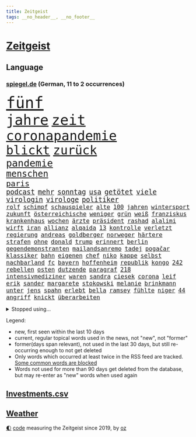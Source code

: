 ```yaml
---
title: Zeitgeist
tags: __no_header__, __no_footer__
---
```


# [Zeitgeist](https://oliz.io/zeitgeist/)

## Language

<h3><a href="https://www.spiegel.de" target="_blank">spiegel.de</a> (German, 11 to 2 occurrences)</h3>
<p style="font-family:monospace">
<span style="font-size:32pt"><a href="news_links.html#fünf" class="current">fünf</a></span>
<br>
<span style="font-size:29pt"><a href="news_links.html#jahre" class="current">jahre</a></span>
<span style="font-size:29pt"><a href="news_links.html#zeit" class="current">zeit</a></span>
<br>
<span style="font-size:27pt"><a href="news_links.html#coronapandemie" class="current">coronapandemie</a></span>
<br>
<span style="font-size:25pt"><a href="news_links.html#blickt" class="current">blickt</a></span>
<span style="font-size:25pt"><a href="news_links.html#zurück" class="current">zurück</a></span>
<br>
<span style="font-size:20pt"><a href="news_links.html#pandemie" class="current">pandemie</a></span>
<br>
<span style="font-size:18pt"><a href="news_links.html#menschen" class="current">menschen</a></span>
<br>
<span style="font-size:16pt"><a href="news_links.html#paris" class="current">paris</a></span>
<br>
<span style="font-size:14pt"><a href="news_links.html#podcast" class="current">podcast</a></span>
<span style="font-size:14pt"><a href="news_links.html#mehr" class="current">mehr</a></span>
<span style="font-size:14pt"><a href="news_links.html#sonntag" class="current">sonntag</a></span>
<span style="font-size:14pt"><a href="news_links.html#usa" class="current">usa</a></span>
<span style="font-size:14pt"><a href="news_links.html#getötet" class="current">getötet</a></span>
<span style="font-size:14pt"><a href="news_links.html#viele" class="current">viele</a></span>
<span style="font-size:14pt"><a href="news_links.html#virologin" class="new">virologin</a></span>
<span style="font-size:14pt"><a href="news_links.html#virologe" class="new">virologe</a></span>
<span style="font-size:14pt"><a href="news_links.html#politiker" class="current">politiker</a></span>
<br>
<span style="font-size:12pt"><a href="news_links.html#rolf" class="current">rolf</a></span>
<span style="font-size:12pt"><a href="news_links.html#schimpf" class="new">schimpf</a></span>
<span style="font-size:12pt"><a href="news_links.html#schauspieler" class="current">schauspieler</a></span>
<span style="font-size:12pt"><a href="news_links.html#alte" class="current">alte</a></span>
<span style="font-size:12pt"><a href="news_links.html#100" class="current">100</a></span>
<span style="font-size:12pt"><a href="news_links.html#jahren" class="current">jahren</a></span>
<span style="font-size:12pt"><a href="news_links.html#wintersport" class="current">wintersport</a></span>
<span style="font-size:12pt"><a href="news_links.html#zukunft" class="current">zukunft</a></span>
<span style="font-size:12pt"><a href="news_links.html#österreichische" class="current">österreichische</a></span>
<span style="font-size:12pt"><a href="news_links.html#weniger" class="current">weniger</a></span>
<span style="font-size:12pt"><a href="news_links.html#grün" class="current">grün</a></span>
<span style="font-size:12pt"><a href="news_links.html#weiß" class="current">weiß</a></span>
<span style="font-size:12pt"><a href="news_links.html#franziskus" class="current">franziskus</a></span>
<span style="font-size:12pt"><a href="news_links.html#krankenhaus" class="current">krankenhaus</a></span>
<span style="font-size:12pt"><a href="news_links.html#wochen" class="current">wochen</a></span>
<span style="font-size:12pt"><a href="news_links.html#ärzte" class="current">ärzte</a></span>
<span style="font-size:12pt"><a href="news_links.html#präsident" class="current">präsident</a></span>
<span style="font-size:12pt"><a href="news_links.html#rashad" class="new">rashad</a></span>
<span style="font-size:12pt"><a href="news_links.html#alalimi" class="new">alalimi</a></span>
<span style="font-size:12pt"><a href="news_links.html#wirft" class="current">wirft</a></span>
<span style="font-size:12pt"><a href="news_links.html#iran" class="current">iran</a></span>
<span style="font-size:12pt"><a href="news_links.html#allianz" class="current">allianz</a></span>
<span style="font-size:12pt"><a href="news_links.html#alqaida" class="new">alqaida</a></span>
<span style="font-size:12pt"><a href="news_links.html#13" class="current">13</a></span>
<span style="font-size:12pt"><a href="news_links.html#kontrolle" class="current">kontrolle</a></span>
<span style="font-size:12pt"><a href="news_links.html#verletzt" class="current">verletzt</a></span>
<span style="font-size:12pt"><a href="news_links.html#regierung" class="current">regierung</a></span>
<span style="font-size:12pt"><a href="news_links.html#andreas" class="current">andreas</a></span>
<span style="font-size:12pt"><a href="news_links.html#goldberger" class="new">goldberger</a></span>
<span style="font-size:12pt"><a href="news_links.html#norweger" class="current">norweger</a></span>
<span style="font-size:12pt"><a href="news_links.html#härtere" class="current">härtere</a></span>
<span style="font-size:12pt"><a href="news_links.html#strafen" class="current">strafen</a></span>
<span style="font-size:12pt"><a href="news_links.html#ohne" class="current">ohne</a></span>
<span style="font-size:12pt"><a href="news_links.html#donald" class="current">donald</a></span>
<span style="font-size:12pt"><a href="news_links.html#trump" class="current">trump</a></span>
<span style="font-size:12pt"><a href="news_links.html#erinnert" class="current">erinnert</a></span>
<span style="font-size:12pt"><a href="news_links.html#berlin" class="current">berlin</a></span>
<span style="font-size:12pt"><a href="news_links.html#gegendemonstranten" class="new">gegendemonstranten</a></span>
<span style="font-size:12pt"><a href="news_links.html#mailandsanremo" class="new">mailandsanremo</a></span>
<span style="font-size:12pt"><a href="news_links.html#tadej" class="current">tadej</a></span>
<span style="font-size:12pt"><a href="news_links.html#pogačar" class="current">pogačar</a></span>
<span style="font-size:12pt"><a href="news_links.html#klassiker" class="current">klassiker</a></span>
<span style="font-size:12pt"><a href="news_links.html#bahn" class="current">bahn</a></span>
<span style="font-size:12pt"><a href="news_links.html#eigenen" class="current">eigenen</a></span>
<span style="font-size:12pt"><a href="news_links.html#chef" class="current">chef</a></span>
<span style="font-size:12pt"><a href="news_links.html#niko" class="current">niko</a></span>
<span style="font-size:12pt"><a href="news_links.html#kappe" class="new">kappe</a></span>
<span style="font-size:12pt"><a href="news_links.html#selbst" class="current">selbst</a></span>
<span style="font-size:12pt"><a href="news_links.html#nachbarland" class="current">nachbarland</a></span>
<span style="font-size:12pt"><a href="news_links.html#fc" class="current">fc</a></span>
<span style="font-size:12pt"><a href="news_links.html#bayern" class="current">bayern</a></span>
<span style="font-size:12pt"><a href="news_links.html#hoffenheim" class="current">hoffenheim</a></span>
<span style="font-size:12pt"><a href="news_links.html#republik" class="current">republik</a></span>
<span style="font-size:12pt"><a href="news_links.html#kongo" class="current">kongo</a></span>
<span style="font-size:12pt"><a href="news_links.html#242" class="current">242</a></span>
<span style="font-size:12pt"><a href="news_links.html#rebellen" class="current">rebellen</a></span>
<span style="font-size:12pt"><a href="news_links.html#osten" class="current">osten</a></span>
<span style="font-size:12pt"><a href="news_links.html#dutzende" class="current">dutzende</a></span>
<span style="font-size:12pt"><a href="news_links.html#paragraf" class="current">paragraf</a></span>
<span style="font-size:12pt"><a href="news_links.html#218" class="current">218</a></span>
<span style="font-size:12pt"><a href="news_links.html#intensivmediziner" class="new">intensivmediziner</a></span>
<span style="font-size:12pt"><a href="news_links.html#waren" class="current">waren</a></span>
<span style="font-size:12pt"><a href="news_links.html#sandra" class="current">sandra</a></span>
<span style="font-size:12pt"><a href="news_links.html#ciesek" class="new">ciesek</a></span>
<span style="font-size:12pt"><a href="news_links.html#corona" class="current">corona</a></span>
<span style="font-size:12pt"><a href="news_links.html#leif" class="new">leif</a></span>
<span style="font-size:12pt"><a href="news_links.html#erik" class="current">erik</a></span>
<span style="font-size:12pt"><a href="news_links.html#sander" class="new">sander</a></span>
<span style="font-size:12pt"><a href="news_links.html#margarete" class="new">margarete</a></span>
<span style="font-size:12pt"><a href="news_links.html#stokowski" class="new">stokowski</a></span>
<span style="font-size:12pt"><a href="news_links.html#melanie" class="current">melanie</a></span>
<span style="font-size:12pt"><a href="news_links.html#brinkmann" class="new">brinkmann</a></span>
<span style="font-size:12pt"><a href="news_links.html#unter" class="current">unter</a></span>
<span style="font-size:12pt"><a href="news_links.html#jens" class="current">jens</a></span>
<span style="font-size:12pt"><a href="news_links.html#spahn" class="current">spahn</a></span>
<span style="font-size:12pt"><a href="news_links.html#erlebt" class="current">erlebt</a></span>
<span style="font-size:12pt"><a href="news_links.html#bella" class="current">bella</a></span>
<span style="font-size:12pt"><a href="news_links.html#ramsey" class="current">ramsey</a></span>
<span style="font-size:12pt"><a href="news_links.html#fühlte" class="current">fühlte</a></span>
<span style="font-size:12pt"><a href="news_links.html#niger" class="current">niger</a></span>
<span style="font-size:12pt"><a href="news_links.html#44" class="current">44</a></span>
<span style="font-size:12pt"><a href="news_links.html#angriff" class="current">angriff</a></span>
<span style="font-size:12pt"><a href="news_links.html#knickt" class="current">knickt</a></span>
<span style="font-size:12pt"><a href="news_links.html#überarbeiten" class="new">überarbeiten</a></span>
</p>
<details>
<summary>Stopped using...</summary>
<p class="former" style="font-size:12pt">
ebenfalls(1613) kohle(1612) ausgebrochen(1611) aussage(1611) gründer(1611) häufiger(1611) lebensmittel(1611) alexej(1610) kassiert(1610) nawalny(1610) neuseeland(1610) strand(1610) wechseln(1610) steigenden(1609) verfolgen(1609) dauerhaft(1608) eng(1608) mittelmeer(1608) rassistische(1608) tom(1608) anne(1607) ehemann(1607) fahrzeug(1607) innenminister(1607) möglicher(1607) portugal(1607) umfeld(1607) wünschen(1607) 60(1606) absturz(1606) berufung(1606) kochen(1606) pariser(1606) prüfung(1606) spuren(1606) 2015(1605) arsenal(1605) begleitet(1605) google(1605) krankenhäuser(1605) nationalmannschaft(1605) reißt(1605) äußerungen(1605) 90(1604) depressionen(1604) international(1604) lastwagen(1604) rasant(1604) tests(1604) träumen(1604) augsburg(1603) digitalisierung(1603) fuhr(1603) fund(1603) gastgeber(1603) konflikte(1603) kräftig(1603) null(1603) online(1603) persönliche(1603) problemen(1603) spekuliert(1603) teilnehmer(1603) belgien(1602) bestreitet(1602) durchsetzen(1602) einstieg(1602) erbe(1602) gefährlichen(1602) gesicht(1602) schicksal(1602) standen(1602) öfter(1602) blockiert(1601) journalisten(1601) künstler(1601) tieren(1601) anbieter(1600) freiheit(1600) rapper(1600) schweigen(1600) tiefe(1600) oppositionelle(1599) reporter(1599) 1500(1598) berlins(1598) fleisch(1598) sinn(1598) volksrepublik(1598) entscheidenden(1597) jüngere(1597) schuss(1597) verbreiten(1597) missbrauch(1596) park(1596) untersuchen(1596) vorsprung(1596) eigener(1595) half(1595) langen(1595) tausenden(1595) veranstalter(1595) zweimal(1594) distanz(1593) hubertus(1593) berater(1591) offenen(1591) wende(1591) beinahe(1590) gefangene(1590) stieg(1589) belegen(1588) schießen(1584) informiert(1582) aufhalten(1581) eigenes(1581) entschuldigung(1581) richard(1581) uni(1581) ältere(1581) schrecken(1579) stress(1579) solchen(1578) rang(1577) produziert(1575) sportler(1574) freiwillig(1572) provoziert(1571) versorgung(1571) einblicke(1557) marine(1546) strecken(1445) westlichen(1416) drohende(1365) stundenlang(1358) adac(1346) freigesprochen(1338) verurteilung(1325) polnischen(1313) liebsten(1282) gewohnt(1280) nachmittag(1275) irritiert(1269) entstanden(1262) demo(1247) ice(1242) ruhestand(1236) euländer(1216) airlines(1198) diskussionen(1183) kanzlers(1169) hochzeit(1163) waffenlieferungen(1162) geplatzt(1147) spektakel(1147) hauptbahnhof(1144) 2014(1121) aufhören(1119) fünften(1092) hochrangigen(1085) gefangenschaft(1082) patrick(1080) humor(1060) handys(1056) perfekte(1040) gefällt(1028) prinzessin(1019) kenia(1013) maschine(989) deutsch(980) toilette(956) giorgia(942) meloni(942) hoffnungsträger(936) medizin(931) ersetzt(906) psychologin(892) zweifeln(874) desinformation(863) operiert(860) eric(855) flugabwehr(848) ausgemacht(845) düster(841) tabu(841) singt(839) jüdische(830) überlebende(825) text(824) überstanden(809) rammt(799) perfekten(798) passanten(788) rüstet(783) landwirte(782) aussieht(781) bad(779) ricarda(773) zwingt(773) bremst(766) bürokratie(763) lauf(755) rechtspopulisten(735) wurzeln(735) hinweg(722) beeinflussen(721) höcke(721) z(721) legalisierung(720) umsetzen(711) existenz(699) kader(699) behaupten(695) gewalttaten(693) deutlicher(684) beine(679) massenhaft(675) forscherin(674) höchststand(670) evakuierung(665) rechtsextremismus(663) terrorismus(663) auswirken(662) genießen(661) kane(661) schönsten(656) neuwahlen(648) vergleicht(648) sächsischen(630) rechtsextremer(625) greta(620) fußballem(613) afdpolitiker(605) besiegen(601) schlimmer(598) journalistin(596) nahostkonflikt(594) antwortet(593) spdchef(593) entpuppt(592) höheren(590) häfen(589) argentiniens(583) kranke(576) stoppte(573) geprüft(572) prägen(566) wirbel(566) chancenlos(561) verkehrsunfall(560) rekonstruktion(556) unten(556) negative(555) rechtsextremisten(555) bein(554) javier(554) milei(554) campus(553) kneipen(553) stieß(553) wohnviertel(553) gewechselt(550) trinken(549) vertreiben(549) uswahl(539) lebende(533) überraschte(526) einander(519) beschuldigt(515) bist(514) hinterlässt(510) kritischen(507) absicht(505) europameisterschaft(493) überraschende(493) via(484) arbeitsrecht(477) abfall(474) aussetzen(470) sprecherin(470) habecks(468) strengen(468) ruanda(464) 18jährige(453) erschoss(450) robbie(448) aufstellen(443) oberverwaltungsgericht(440) südosten(440) finanzen(439) erinnerung(437) umfangreiche(435) playoffs(434) guardiola(432) grande(430) spdabgeordnete(428) you(428) mangelnde(422) pep(416) passagier(411) südkoreanischen(408) jörg(404) beantragt(401) milch(399) bestürzt(398) verdächtiger(395) harvey(392) staub(391) wgzimmerpreise(391) spottet(390) hitlergruß(387) lamar(387) herausforderer(386) anforderungen(385) populisten(385) meisterschaft(384) falscher(382) minderjährigen(382) raf(372) 17jähriger(367) möglichkeit(365) eindeutig(362) gewalttat(361) biss(359) tasche(357) persönlichkeit(356) abtreibungen(355) spitzenkandidaten(352) jamal(351) musiala(351) kriegsführung(347) tvduell(347) erfolgreicher(346) sabrina(343) infos(337) widmet(337) bekannter(336) modernen(336) therapie(333) ursachen(332) empfinden(330) fußballbund(329) schweine(327) übergriffen(327) elektromobilität(326) bedrohen(325) techniken(324) unzulässig(324) arbeitszeit(323) gerne(323) eurowings(321) unterstützte(320) jahrhunderts(317) akteure(314) beleidigung(313) vorstellung(313) beeindruckt(312) immobilie(312) worüber(312) bußgeld(309) normalität(308) entgeht(307) rekordwert(306) stahl(306) jeweiligen(303) freunden(302) dazn(301) hitlers(300) 21jährige(295) enkel(295) ignorieren(291) schlacht(291) beirut(289) regensburg(288) protestierte(287) reus(284) moderatorin(283) kendrick(279) reynolds(279) tickt(278) zitiert(276) crash(274) extremwetter(273) besiegte(271) münchens(271) regierungspartei(270) einsam(269) fitness(269) wagenknechtpartei(269) trümmern(268) gemeint(265) koalitionen(265) rückblick(264) lösungen(263) funk(262) normalen(262) dinosaurier(257) glaubwürdigkeit(257) toben(256) ohr(255) bewahrt(252) westküste(251) zuge(251) vermummte(249) 24jähriger(248) basketballer(248) fieber(248) nationalhymne(248) aggressiven(246) dschungelcamp(246) un(245) häufigsten(244) sichtbar(243) auftritten(242) schleppen(242) kuriosen(241) neuartigen(240) erschüttern(238) erdloch(237) galaxie(237) indiens(237) kandidieren(237) kunstwerk(235) lebenden(235) monatlichen(235) café(234) neudelhi(233) auszugeben(232) kalkül(232) schalteten(231) zugunsten(231) entgehen(230) starkem(229) merken(225) turnen(225) 73(220) bswchefin(220) sparprogramm(220) lockt(219) 130(216) empfänger(216) einstigen(214) yoga(214) adele(213) highlights(213) leichenfund(213) personalie(213) diskurs(212) kontrahenten(212) vermächtnis(212) vorhat(212) analysen(211) jubiläum(211) uspolitik(211) einigkeit(208) philadelphia(207) renate(206) vermeidet(206) mathias(205) tönen(205) leistet(204) traditionelle(204) gemeinsamkeiten(203) georgia(203) kickl(201) kriege(201) nina(200) intel(199) anhaltende(198) bevorzugt(198) geübt(198) äußere(198) gefangenen(197) signale(196) sergej(195) verpasste(195) eingeschlossen(194) neumann(194) australische(193) pate(193) terrors(191) carpenter(190) echt(189) flüchtet(189) vergangen(189) freiburger(188) basketballweltmeister(187) strafmaß(187) außenpolitische(186) bundestagswahlkampf(186) krankenkasse(186) anschlags(185) menschlichkeit(182) nutzerinnen(182) zurecht(182) jannik(181) kurzerhand(181) sinner(181) arne(180) tsmc(179) beschimpfte(178) biografie(178) katastrophen(177) tolle(177) warb(176) drogeneinfluss(175) mitarbeiterinnen(175) erreger(174) jakob(173) kanzlerfrage(170) schädel(170) ten(169) omar(168) schätzen(168) scheiterns(167) verbraucherzentrale(167) freigestellt(166) horrenden(166) krankenversicherung(166) dunkle(164) kabel(163) unschädlich(163) geringe(162) gescheiterten(162) hoffnungslos(162) kriselt(162) aufeinandertreffen(161) schaltete(161) washingtons(161) direkte(158) eingeliefert(158) flexibilität(158) königreich(158) unterschreibt(158) weine(158) ableiten(157) beach(157) eagles(157) lebensmittelpreise(157) airpods(155) bemerkung(155) gewaltdelikten(155) streamingdienst(155) verroht(155) viralen(155) geworben(154) prangert(154) trendsport(154) frisur(153) sean(153) kenntnis(152) psg(152) beeindruckend(151) boxweltmeister(151) combs(151) diddy(151) bringe(150) ehrgeiz(150) minderheit(150) radikales(150) sensible(150) verwandten(150) indigene(149) town(148) bundesweite(147) fridays(147) future(147) rechtsextremist(147) toiletten(147) zunahme(147) abos(146) anzeigen(146) passen(146) superkraft(146) diversität(145) wölfen(145) ewige(143) präzise(143) beitragen(142) einmischung(142) kern(142) brady(141) echter(141) mächtigsten(141) eindringlich(140) pornos(140) stanley(140) minutenprotokoll(139) büros(137) eingelegt(137) gestützt(137) maschinenpistole(137) aktueller(136) made(136) amerikanischer(135) beispielloser(135) endgültige(135) freiheiten(135) identifizieren(135) pete(135) weltmeisterschaft(135) bryan(134) grant(134) isolation(134) apokalypse(133) gefoltert(133) geforscht(133) rendite(133) spitzenspiel(133) wahlkampfgetöse(132) gerichtssaal(131) mischte(131) thunberg(130) schwächelnde(128) wovon(128) alleinsein(127) beharrlich(127) erkenntnissen(127) knapper(127) lachen(126) kategorie(125) zugausfälle(125) entlastungen(124) erkältung(124) android(123) delfine(123) guido(123) importe(123) lebenszeichen(123) reizgas(123) usverteidigungsminister(123) hauptdarsteller(122) antike(120) familienpolitik(120) beleg(119) pedro(119) stressen(119) solar(118) titelgewinn(118) abzug(117) deutschem(117) gefährdung(117) schlicht(117) weinstein(117) mitarbeitende(116) coup(115) next(115) filmemacher(114) neuerdings(114) ungnade(114) grenell(113) chiefs(112) guttun(112) madison(112) russlandsanktionen(112) zentral(112) aufrufen(111) fusion(111) jayz(111) lawrow(110) sound(110) wahlbeeinflussung(109) sonntags(108) überbieten(108) schnelligkeit(107) staatsstreich(107) cocktails(106) gefängnisstrafe(106) versäumnisse(106) wirtschaftswende(105) merkwürdigen(104) 16jährige(103) verabreicht(103) kommendes(102) queeren(102) antiken(101) smartwatch(101) künast(100) unrealistisch(100) abschätzen(99) solange(99) weitestgehend(99) platzen(98) randalierer(97) krankenversicherungen(96) muskeln(96) partnern(96) todd(96) vergangenes(96) wahlkampfmodus(96) gegeneinander(95) gestorbenen(95) versicherung(95) beschlüsse(94) bestimmen(94) texten(94) wintereinbruch(94) marktführer(93) naturkatastrophen(93) scholz'(93) 78jährige(92) erpressen(92) geschätzt(92) goldmine(92) wohnungsbau(92) afghane(91) durchtrennt(91) französischpolynesien(91) french(91) haynes(91) jurypräsident(91) superfood(91) termine(91) unterstützern(91) versus(91) energiekonzerns(90) hegseth(90) selbstverteidigung(90) verdienst(90) vorsorgen(90) zusammengekommen(90) zusammengeprallt(90) bafög(89) demonstrierende(89) dramatischem(89) einsatzes(89) fischern(89) leiten(89) rechtsradikalen(89) email(88) gestorbene(88) starautor(88) toxische(88) usdenkfabrik(88) weltpolitik(88) mobilität(87) sonny(87) bezieht(86) erinnerte(86) kosovo(86) missbrauchsvorwürfen(86) nuklearen(86) säuglinge(86) zeitnah(86) bundesligasieg(85) gab’s(85) konvoi(85) kraftstoff(85) krisenzeiten(85) syriens(85) nachdenken(84) paschke(84) pius(84) serpil(84) sexualstraftat(84) angeschaut(83) content(83) geschwindigkeit(83) künstlern(83) moll(83) tina(83) träger(83) verschieben(83) co2(82) haftbedingungen(82) porzellan(82) ed(81) erhalt(81) feuerte(81) gefrierschränke(81) kaufhaus(81) neuseeländische(81) qrcodes(81) scannen(81) sheeran(81) spruch(81) uneinig(81) zunge(81) 2010(80) 250000(80) akzeptabel(80) altenpflegerin(80) bunt(80) grausam(80) jair(80) netflixstar(80) pentagonchef(80) tennisprofis(80) allens(79) amtskollegen(79) gebucht(79) landeskriminalamt(79) marshall(79) migrationskurs(79) streifen(79) verlauf(79) ausfuhr(78) ferrero(78) fußballklubs(78) hunderttausend(78) ligaspielen(78) ominöse(78) plastikmüll(78) richenhagen(78) tabelle(78) tauschte(78) bewegungen(77) brian(77) bußgelder(77) durcheinander(77) langfristige(77) theoretisch(77) tiefstand(77) unterschriften(77) afrikas(76) bundesarbeitsgericht(76) drake(76) kommunalpolitiker(76) palliativarzt(76) übermitteln(76) agassi(75) andre(75) bonn(75) grausamkeiten(75) nöte(75) referendariat(75) unabhängig(75) usverfassung(75) großeltern(74) ladekabel(74) soldat(74) kranken(73) maßgeblich(73) moralisch(73) verzichtbar(73) automanager(72) blockt(72) erwischen(72) fragebogen(72) kannten(72) mitspielt(72) regte(72) abwarten(71) dreh(71) einsicht(71) pflegekraft(71) präsidentenwahl(71) befreundet(70) begriffen(70) engen(70) falten(70) moskaus(70) zielte(70) digitales(69) freundliche(69) jammern(69) kaltgestellt(69) schaffe(69) minsk(68) psychisch(68) rassistisches(68) skurrile(68) umverteilt(68) verbrennungsmotor(68) vereinbart(68) witzelt(68) amüsiert(67) athletinnen(67) camp(67) axt(66) hunziker(66) jenen(66) meißen(66) schmuggel(66) unverzügliche(66) verlockend(66) verpflichten(66) abstiegskampf(65) aufgerollt(65) enttarnt(65) fasste(65) plagiate(65) souveränität(65) südkoreanischer(65) vereins(65) grammys(64) höhepunkte(64) kartoffel(64) kleinunternehmer(64) nervigen(64) wahlkampfreden(64) winzige(64) angeprangert(63) halbinsel(63) kuchen(63) parteispenden(63) politikers(63) usunternehmen(63) zahnarzt(63) 1972(62) dog(62) einsetzt(62) marcin(62) niedlich(62) 14jähriger(61) 42jähriger(61) ausnutzen(61) casting(61) eisigen(61) fdpmann(61) gremien(61) höheres(61) rüstungsausgaben(61) unvermittelt(61) verlassenen(61) wunderkind(61) pilgern(60) porzellanhersteller(60) registrierte(60) rosenthal(60) ustruppen(60) wahlprogrammen(60) weigert(60) annullierten(59) atomkraft(59) ausschließlich(59) erweiterte(59) heimspielen(59) kriegt(59) pontifex(59) täters(59) verträgen(59) wahlprogramme(59) einpacken(58) grippe(58) luke(58) veränderung(58) vorbereitung(58) vorläufige(58) aufzuholen(57) bereichert(57) honda(57) nachbar(57) nissan(57) rennfahrers(57) sbu(57) terrorismusexperte(57) institut(56) mail(56) rau(56) antisemitischer(55) bekräftigen(55) fda(55) gestaltete(55) kinderbücher(55) länderfinanzausgleich(55) press(55) realitystar(55) umbenennen(55) usarzneimittelbehörde(55) anzuheuern(54) exweltmeister(54) zuschauenden(54) achtelfinale(53) adressiert(53) elektronik(53) entkamen(53) grandslamturniere(53) highlands(53) kerr(53) verschluckt(53) vornamen(53) begehrte(52) ferienort(52) handelsschiff(52) maryland(52) schlittert(52) single(52) busunglück(51) kapern(51) kühlschrank(51) panda(51) urheber(51) linus(50) straßer(50) total(50) überlebenschance(50) bedeutete(49) dänemarks(49) entpuppte(49) erhältlich(49) hauch(49) hochphase(49) härteres(49) mehren(49) regulären(49) ruder(49) spüre(49) straffällig(49) tappen(49) abwärtstrend(48) angespült(48) jene(48) szenario(48) erling(47) haaland(47) killer(47) mietmarkt(47) supermarktkasse(47) beleidigte(46) bewegtes(46) bitteren(46) eisige(46) geheimtipps(46) steuersenkungen(46) weglaufen(46) wetterlage(46) wirtschaftsleistung(46) zweites(46) übernommen(46) beschämend(45) mobiles(45) neunzigerjahren(45) transfers(45) wundersprit(45) außenpolitisches(44) knödel(44) schuldenfalle(44) untergeschoben(44) vergiftete(44) berufsleben(43) bezog(43) wiederherstellung(43) freistellung(42) gleichstellung(42) investment(42) luftraum(42) psychedelische(42) quadrats(42) sportgerichtshof(42) datenanalyse(41) großartig(41) haas(41) militärdiktatur(41) verachtet(41) läuferin(40) natoverbündeten(40) spielzeiten(40) tempolimit(40) atomkraftwerk(39) ausländer(39) flächen(39) halte(39) schwindet(39) strahlen(39) umfragetief(39) bunny(38) ehrenamtlich(38) importverbot(38) köhler(38) leitfigur(38) teilnahme(38) unterhaltsam(38) unterschätzte(38) ausgesucht(37) cdufraktionschef(37) eifel(37) sensibel(37) spiegelleser(37) stau(37) weltantidopingagentur(37) 22000(36) anreise(36) busfahrer(36) juristen(36) senioren(36) tödliches(36) verbesserung(36) zensur(36) übermittelt(36) imitiert(35) lebendige(35) marmoush(35) sascha(35) schwäche(35) strafstoß(35) usstars(35) voneinander(35) zapfsäule(35) zufahrt(35) havarierten(34) keinerlei(34) mix(34) nowitzki(34) forschungsgruppe(33) geldgeber(33) grenzstadt(33) herstellung(33) liebäugelt(33) verdoppeln(33) zertrümmert(33) diversitätsprogramme(32) neunzigerjahre(32) prangte(32) stockinger(32) beteiligter(31) geiseldeal(31) geiselfreilassung(31) havertz(31) luisa(31) skirennläufer(31) spannung(31) ungeklärte(31) überraschungserfolg(31) 1900(30) energieversorgung(30) medwedew(30) plagiiert(30) aufstiegsrennen(29) bundesligisten(29) dekret(29) fetzen(29) gemischt(29) prinzipien(29) gleichzusetzen(28) lecker(28) schulnoten(28) stadtrat(28) versammelten(28) abgebissen(27) agentur(27) aneinandergeraten(27) dekrete(27) freigelassenen(27) geachtet(27) gerückt(27) geschockt(27) hähnchenschenkel(27) sun(27) ästhetik(27) kinderarmut(26) mittendrin(26) sozialversicherung(26) verfolgungsfahrt(26) zugespitzt(26) bauunternehmen(25) dreifaltigkeit(25) einschaltquoten(25) m23(25) m23miliz(25) station(25) unterstellt(25) asteroid(24) fett(24) goma(24) massenentlassungen(24) puls(24) auktion(23) freilassen(23) gasexplosion(23) hauptproblem(23) laptop(23) quer(23) rückgängig(23) unabhängigen(23) begrenzung(22) experimentiert(22) frederiksen(22) mette(22) nachvollziehen(22) vierbeiner(22) wahlplakate(22) bedeutend(21) diw(21) justine(21) modebranche(21) optimistischer(21) palästina(21) sequel(21) timothy(21) asylbewerberunterkunft(20) championsleagueplayoffs(20) emissionsziele(20) entscheidendes(20) eröffnete(20) geiselübergabe(20) kränze(20) mühen(20) poettinger(20) schulhof(20) ungeschlagen(20) unterstreicht(20) appcharts(19) erdoğanregierung(19) israelhamaskrieg(19) kimodell(19) kongolesische(19) wismar(19) 81jähriger(18) erfreut(18) jüngerer(18) mali(18) massenpanik(18) ärztinnen(18) erbitterter(17) markanten(17) scheuer(17) geniale(16) kontern(16) parteigrenzen(16) rsf(16) beginnenden(15) brexit(15) geldhaus(15) lehramtsstudentin(15) skifahrerin(15) wahlkampfspenden(15) bezahlung(14) christdemokraten(14) cia(14) debütiert(14) extremismus(14) importierte(14) publik(14) staatsmann(14) aufgegeben(13) fingerabdrücke(13) geschlechter(13) grausigen(13) leni(13) richterin(13) abpfiff(12) aufruf(12) aufschwung(12) eustaatschefs(12) fernsehdebatte(12) prag(12) scheiben(12) stabiles(12) unterscheiden(12) uskontrolle(12) vertretbar(12) berufe(11) festgelegt(11) or(11) wohlstand(11) zerreißen(11)
</p>
</details>
<p>Legend:
<ul>
<li><span class="new">new</span>, first seen within the last 10 days</li>
<li><span class="current">current</span>, regular topical words used in the news, not "new", not "former"</li>
<li><span class="former">former(days span relevant)</span>, not used in the last 30 days, but still re-occurring enough to not get deleted</li>
<li>Only words which occurred at least twice in the RSS feed are tracked. <a href="language/filters.py">Some common words are blocked</a></li>
<li>Words not used for more than 90 days get deleted from the database, but may re-enter as "new" words when used again</li>
</ul>
</p>

## [Investments](investments.html)[.csv](investments.csv)

## [Weather](weather.html)

<footer>
<a href="javascript:toggleTheme()" class="nav">🌓</a>
<a href="https://github.com/ooz/zeitgeist">code</a> measuring the Zeitgeist since 2019, by <a href="https://oliz.io">oz</a>
</footer>

